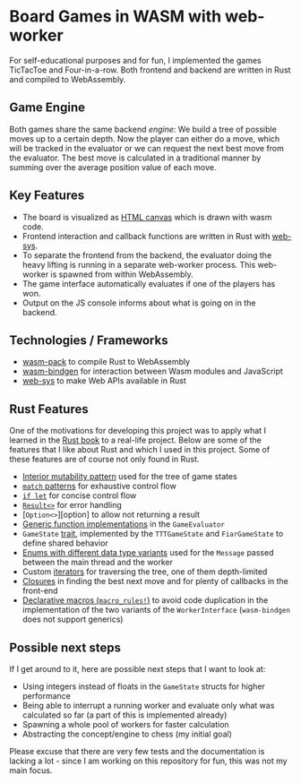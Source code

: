 # Board Games in WASM with web-worker

For self-educational purposes and for fun, I implemented the games TicTacToe and Four-in-a-row. Both frontend and backend are written in Rust and compiled to WebAssembly.

## Game Engine
Both games share the same backend _engine_: We build a tree of possible moves up to a certain depth. Now the player can either do a move, which will be tracked in the evaluator or we can request the next best move from the evaluator. The best move is calculated in a traditional manner by summing over the average position value of each move.

## Key Features
- The board is visualized as [HTML canvas][html_canvas] which is drawn with wasm code.
- Frontend interaction and callback functions are written in Rust with [web-sys][web-sys].
- To separate the frontend from the backend, the evaluator doing the heavy lifting is running in a separate web-worker process. This web-worker is spawned from within WebAssembly.
- The game interface automatically evaluates if one of the players has won.
- Output on the JS console informs about what is going on in the backend.

## Technologies / Frameworks
- [wasm-pack][wasm-pack] to compile Rust to WebAssembly
- [wasm-bindgen][wasm-bindgen] for interaction between Wasm modules and JavaScript
- [web-sys][web-sys] to make Web APIs available in Rust

## Rust Features
One of the motivations for developing this project was to apply what I learned in the [Rust book][rust_book] to a real-life project. Below are some of the features that I like about Rust and which I used in this project. Some of these features are of course not only found in Rust.
- [Interior mutability pattern][int_mut] used for the tree of game states
- [`match` patterns][match] for exhaustive control flow
- [`if let`][if_let] for concise control flow
- [`Result<>`][result] for error handling
- [`Option<>`][option] to allow not returning a result
- [Generic function implementations][generics] in the `GameEvaluator`
- `GameState` [trait][traits], implemented by the `TTTGameState` and `FiarGameState` to define shared behavior
- [Enums with different data type variants][enum_variants] used for the `Message` passed between the main thread and the worker
- Custom [iterators][iter] for traversing the tree, one of them depth-limited
- [Closures][closures] in finding the best next move and for plenty of callbacks in the front-end
- [Declarative macros (`macro_rules!`)][decl_macros] to avoid code duplication in the implementation of the two variants of the `WorkerInterface` (`wasm-bindgen` does not support generics)

## Possible next steps
If I get around to it, here are possible next steps that I want to look at:
- Using integers instead of floats in the `GameState` structs for higher performance
- Being able to interrupt a running worker and evaluate only what was calculated so far (a part of this is implemented already)
- Spawning a whole pool of workers for faster calculation
- Abstracting the concept/engine to chess (my initial goal)

Please excuse that there are very few tests and the documentation is lacking a lot - since I am working on this repository for fun, this was not my main focus.

[html_canvas]: https://www.w3schools.com/html/html5_canvas.asp
[wasm-pack]: https://github.com/rustwasm/wasm-pack
[wasm-bindgen]: https://github.com/rustwasm/wasm-bindgen
[web-sys]: https://rustwasm.github.io/wasm-bindgen/web-sys/index.html
[rust_book]: https://doc.rust-lang.org/book/
[int_mut]: https://doc.rust-lang.org/book/ch15-05-interior-mutability.html
[match]: https://doc.rust-lang.org/book/ch06-02-match.html
[if_let]: https://doc.rust-lang.org/book/ch06-03-if-let.html
[result]: https://doc.rust-lang.org/book/ch09-02-recoverable-errors-with-result.html
[enum_variants]: https://doc.rust-lang.org/book/ch06-01-defining-an-enum.html
[iter]: https://doc.rust-lang.org/book/ch13-02-iterators.html
[closures]: https://doc.rust-lang.org/book/ch13-01-closures.html
[decl_macros]: https://doc.rust-lang.org/book/ch19-06-macros.html#declarative-macros-with-macro_rules-for-general-metaprogramming
[generics]: https://doc.rust-lang.org/rust-by-example/generics.html
[traits]: https://doc.rust-lang.org/book/ch10-02-traits.html


